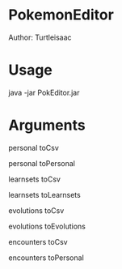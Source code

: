 # PokemonEditor
Author: Turtleisaac


# Usage

java -jar PokEditor.jar <arguments>


# Arguments


personal toCsv <directory containing unpacked files from personal narc>

personal toPersonal <personal data csv> <tm learnset csv> <name to be given to output directory>


learnsets toCsv <directory containing unpacked files from learnsets narc>

learnsets toLearnsets <learnsets csv> <name to be given to output directory>


evolutions toCsv <directory containing unpacked files from evolutions narc>

evolutions toEvolutions <evolutions csv> <name to be given to output directory>


encounters toCsv <directory containing unpacked files from encounters narc>

encounters toPersonal <directory containing csv files output by running toCsv> <name to be given to output directory>
